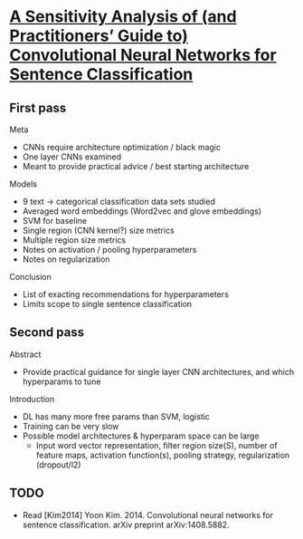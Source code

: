 # [A Sensitivity Analysis of (and Practitioners’ Guide to) Convolutional Neural Networks for Sentence Classification](https://arxiv.org/abs/1510.03820)

## First pass

Meta
 - CNNs require architecture optimization / black magic
 - One layer CNNs examined
 - Meant to provide practical advice / best starting architecture
 
Models
 - 9 text -> categorical classification data sets studied
 - Averaged word embeddings (Word2vec and glove embeddings)
 - SVM for baseline
 - Single region (CNN kernel?) size metrics
 - Multiple region size metrics
 - Notes on activation / pooling hyperparameters
 - Notes on regularization

Conclusion

 - List of exacting recommendations for hyperparameters
 - Limits scope to single sentence classification

## Second pass

Abstract

 - Provide practical guidance for single layer CNN architectures, and which hyperparams to tune

Introduction

 - DL has many more free params than SVM, logistic
 - Training can be very slow
 - Possible model architectures & hyperparam space can be large
   - Input word vector representation, filter region size(S), number of feature maps, activation function(s), pooling strategy, regularization (dropout/l2)


## TODO

 - Read [Kim2014] Yoon Kim. 2014. Convolutional neural networks for sentence classification. arXiv preprint arXiv:1408.5882.





